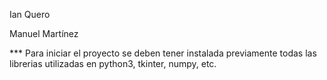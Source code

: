 Ian Quero

Manuel Martínez


*** Para iniciar el proyecto se deben tener instalada previamente todas las librerias utilizadas en python3, tkinter, numpy, etc.